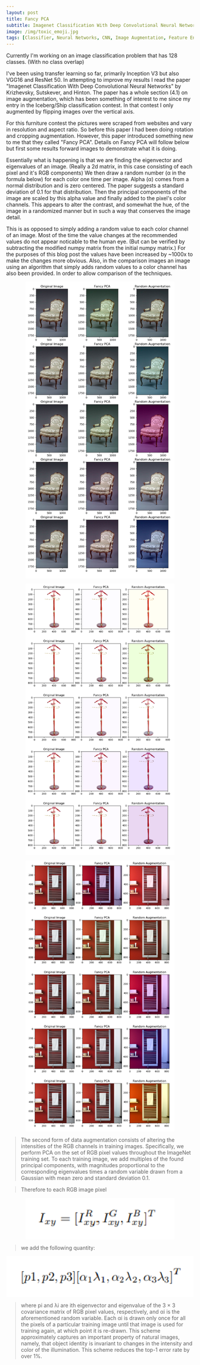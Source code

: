 ```yaml
---
layout: post
title: Fancy PCA
subtitle: Imagenet Classification With Deep Convolutional Neural Networks
image: /img/toxic_emoji.jpg
tags: [Classifier, Neural Networks, CNN, Image Augmentation, Feature Engineering, Keras, Tensorflow]
---
```


Currently I'm working on an image classification problem that has 128 classes. (With no class overlap)

I've been using transfer learning so far, primarily Inception V3 but also VGG16 and ResNet 50. In attempting to improve my results I read the paper "Imagenet Classification With Deep Convolutional Neural Networks" by Krizhevsky, Sutskever, and Hinton. The paper has a whole section (4.1) on image augmentation, which has been something of interest to me since my entry in the Iceberg/Ship classification contest.  In that contest I only augmented by flipping images over the vertical axis.

For this furniture contest the pictures were scraped from websites and vary in resolution and aspect ratio. So before this paper I had been doing rotation and cropping augmentation. However, this paper introduced something new to me that they called "Fancy PCA".  Details on Fancy PCA will follow below but first some results forward images to demonstrate what it is doing.

Essentially what is happening is that we are finding the eigenvector and eigenvalues of an image. (Really a 2d matrix, in this case consisting of each pixel and it's RGB components) We then draw a random number (α in the formula below) for each color one time per image. Alpha (α) comes from a normal distribution and is zero centered. The paper suggests a standard deviation of 0.1 for that distribution. Then the principal components of the image are scaled by this alpha value and finally added to the pixel's color channels.  This appears to alter the contrast, and somewhat the hue, of the image in a randomized manner but in such a way that conserves the image detail.

This is as opposed to simply adding a random value to each color channel of an image. Most of the time the value changes at the recommended values do not appear noticable to the human eye. (But can be verified by subtracting the modified numpy matrix from the initial numpy matrix.)  For the purposes of this blog post the values have been increased by ~1000x to make the changes more obvious. Also, in the comparison images an image using an algorithm that simply adds random values to a color channel has also been provided. In order to allow comparison of the techniques.

<p align="center">
<img src="/img/fancy_pca/chair_pca.png" width="400" align="middle">
</p>

<p align="center">
<img src="/img/fancy_pca/rack_pca.png" width="400" align="middle">
</p>

<p align="center">
<img src="/img/fancy_pca/other_pca.png" width="400" align="middle">
</p>

> The second form of data augmentation consists of altering the intensities of the RGB channels in
> training images. Specifically, we perform PCA on the set of RGB pixel values throughout the
> ImageNet training set. To each training image, we add multiples of the found principal components,
> with magnitudes proportional to the corresponding eigenvalues times a random variable drawn from
> a Gaussian with mean zero and standard deviation 0.1. 

> Therefore to each RGB image pixel 
<p align="center">
<img src="/img/fancy_pca_formula_1.png" width="400" align="middle">
</p>

 > we add the following quantity:
 
<p align="center">
<img src="/img/fancy_pca_formula_2.png" width="600" align="middle">
</p>

> where pi and λi are ith eigenvector and eigenvalue of the 3 × 3 covariance matrix of RGB pixel
> values, respectively, and αi is the aforementioned random variable. Each αi is drawn only once
> for all the pixels of a particular training image until that image is used for training again, at which
> point it is re-drawn. This scheme approximately captures an important property of natural images,
> namely, that object identity is invariant to changes in the intensity and color of the illumination. This
> scheme reduces the top-1 error rate by over 1%.


